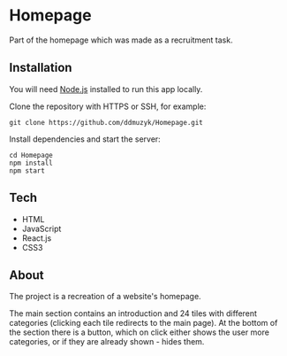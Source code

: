 # Homepage

Part of the homepage which was made as a recruitment task.


## Installation
You will need [Node.js](https://nodejs.org/en) installed to run this app locally.

Clone the repository with HTTPS or SSH, for example:
```
git clone https://github.com/ddmuzyk/Homepage.git
```

Install dependencies and start the server:

```
cd Homepage
npm install
npm start
```

## Tech
* HTML
* JavaScript
* React.js
* CSS3

## About

The project is a recreation of a website's homepage. 

The main section contains an introduction and 24 tiles with different categories (clicking each tile redirects to the main page). At the bottom of the section there is a button, which on click either shows the user more categories, or if they are already shown - hides them.
